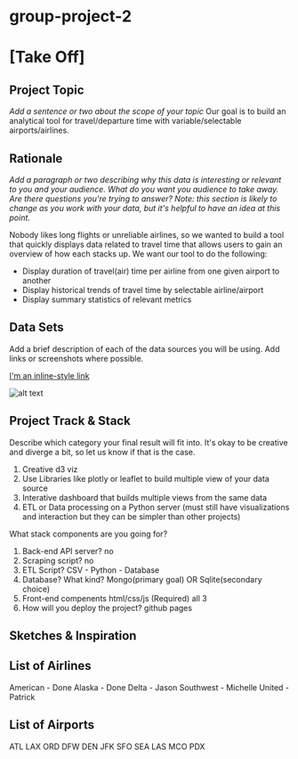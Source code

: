 # group-project-2
# [Take Off]


## Project Topic

_Add a sentence or two about the scope of your topic_
Our goal is to build an analytical tool for travel/departure time with variable/selectable airports/airlines.

## Rationale 

_Add a paragraph or two describing why this data is interesting or relevant to you and your audience. What do you want you audience to take away. Are there questions you're trying to answer? Note: this section is likely to change as you work with your data, but it's helpful to have an idea at this point._

Nobody likes long flights or unreliable airlines, so we wanted to build a tool that quickly displays data related to travel time that allows users to gain an overview of how each stacks up. We want our tool to do the following:

- Display duration of travel(air) time per airline from one given airport to another
- Display historical trends of travel time by selectable airline/airport
- Display summary statistics of relevant metrics

## Data Sets

Add a brief description of each of the data sources you will be using. Add links or screenshots where possible.

[I'm an inline-style link](https://transtats.bts.gov/ONTIME/Index.aspx)

![alt text](url_or_path_for_image)


## Project Track & Stack

Describe which category your final result will fit into. It's okay to be creative and diverge a bit, so let us know if that is the case.
1. Creative d3 viz
1. Use Libraries like plotly or leaflet to build multiple view of your data source
1. Interative dashboard that builds multiple views from the same data
1. ETL or Data processing on a Python server (must still have visualizations and interaction but they can be simpler than other projects) 

What stack components are you going for?
1. Back-end API server? no
1. Scraping script? no
1. ETL Script? CSV - Python - Database
1. Database? What kind? Mongo(primary goal) OR Sqlite(secondary choice) 
1. Front-end compenents html/css/js (Required) all 3
1. How will you deploy the project? github pages


## Sketches & Inspiration

## List of Airlines
American - Done
Alaska - Done
Delta - Jason
Southwest - Michelle
United - Patrick

## List of Airports
ATL
LAX
ORD
DFW
DEN
JFK	
SFO
SEA
LAS
MCO
PDX
